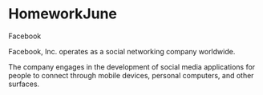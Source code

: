# HomeworkJune

Facebook

Facebook, Inc. operates as a social networking company worldwide. 


The company engages in the development of social media applications for people to connect through mobile devices, personal computers, and other surfaces. 